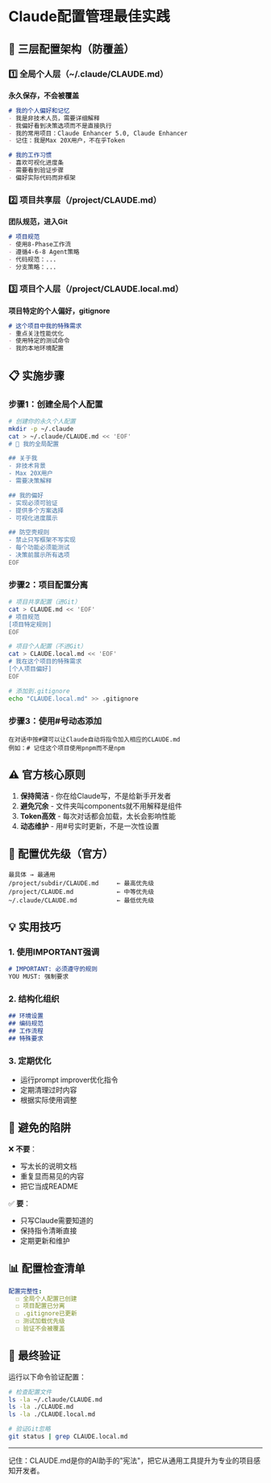 # Claude配置管理最佳实践

## 🎯 三层配置架构（防覆盖）

### 1️⃣ 全局个人层（~/.claude/CLAUDE.md）
**永久保存，不会被覆盖**
```markdown
# 我的个人偏好和记忆
- 我是非技术人员，需要详细解释
- 我偏好看到决策选项而不是直接执行
- 我的常用项目：Claude Enhancer 5.0, Claude Enhancer
- 记住：我是Max 20X用户，不在乎Token

# 我的工作习惯
- 喜欢可视化进度条
- 需要看到验证步骤
- 偏好实际代码而非框架
```

### 2️⃣ 项目共享层（/project/CLAUDE.md）
**团队规范，进入Git**
```markdown
# 项目规范
- 使用8-Phase工作流
- 遵循4-6-8 Agent策略
- 代码规范：...
- 分支策略：...
```

### 3️⃣ 项目个人层（/project/CLAUDE.local.md）
**项目特定的个人偏好，gitignore**
```markdown
# 这个项目中我的特殊需求
- 重点关注性能优化
- 使用特定的测试命令
- 我的本地环境配置
```

## 📋 实施步骤

### 步骤1：创建全局个人配置
```bash
# 创建你的永久个人配置
mkdir -p ~/.claude
cat > ~/.claude/CLAUDE.md << 'EOF'
# 🌟 我的全局配置

## 关于我
- 非技术背景
- Max 20X用户
- 需要决策解释

## 我的偏好
- 实现必须可验证
- 提供多个方案选择
- 可视化进度展示

## 防空壳规则
- 禁止只写框架不写实现
- 每个功能必须能测试
- 决策前展示所有选项
EOF
```

### 步骤2：项目配置分离
```bash
# 项目共享配置（进Git）
cat > CLAUDE.md << 'EOF'
# 项目规范
[项目特定规则]
EOF

# 项目个人配置（不进Git）
cat > CLAUDE.local.md << 'EOF'
# 我在这个项目的特殊需求
[个人项目偏好]
EOF

# 添加到.gitignore
echo "CLAUDE.local.md" >> .gitignore
```

### 步骤3：使用#号动态添加
```
在对话中按#键可以让Claude自动将指令加入相应的CLAUDE.md
例如：# 记住这个项目使用pnpm而不是npm
```

## ⚠️ 官方核心原则

1. **保持简洁** - 你在给Claude写，不是给新手开发者
2. **避免冗余** - 文件夹叫components就不用解释是组件
3. **Token高效** - 每次对话都会加载，太长会影响性能
4. **动态维护** - 用#号实时更新，不是一次性设置

## 🔧 配置优先级（官方）

```
最具体 → 最通用
/project/subdir/CLAUDE.md     ← 最高优先级
/project/CLAUDE.md            ← 中等优先级
~/.claude/CLAUDE.md           ← 最低优先级
```

## 💡 实用技巧

### 1. 使用IMPORTANT强调
```markdown
# IMPORTANT: 必须遵守的规则
YOU MUST: 强制要求
```

### 2. 结构化组织
```markdown
## 环境设置
## 编码规范
## 工作流程
## 特殊要求
```

### 3. 定期优化
- 运行prompt improver优化指令
- 定期清理过时内容
- 根据实际使用调整

## 🚨 避免的陷阱

❌ **不要**：
- 写太长的说明文档
- 重复显而易见的内容
- 把它当成README

✅ **要**：
- 只写Claude需要知道的
- 保持指令清晰直接
- 定期更新和维护

## 📊 配置检查清单

```yaml
配置完整性:
  ☐ 全局个人配置已创建
  ☐ 项目配置已分离
  ☐ .gitignore已更新
  ☐ 测试加载优先级
  ☐ 验证不会被覆盖
```

## 🎯 最终验证

运行以下命令验证配置：
```bash
# 检查配置文件
ls -la ~/.claude/CLAUDE.md
ls -la ./CLAUDE.md
ls -la ./CLAUDE.local.md

# 验证Git忽略
git status | grep CLAUDE.local.md
```

---
记住：CLAUDE.md是你的AI助手的"宪法"，把它从通用工具提升为专业的项目感知开发者。